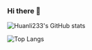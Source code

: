 ### Hi there 👋
![Huanli233's GitHub stats](https://github-readme-stats.vercel.app/api?username=huanli233&hide=issues&show_icons=true)

![Top Langs](https://github-readme-stats.vercel.app/api/top-langs/?username=huanli233&layout=compact)
